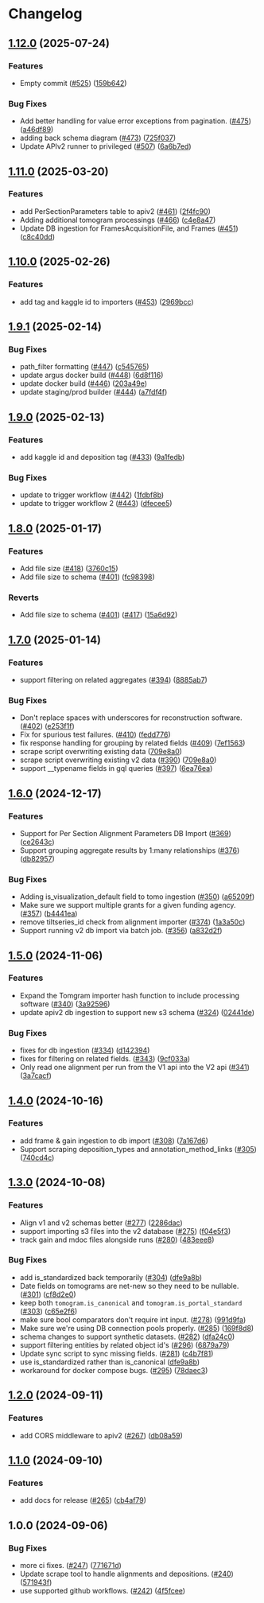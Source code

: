 # Changelog

## [1.12.0](https://github.com/chanzuckerberg/cryoet-data-portal-backend/compare/apiv2-v1.11.0...apiv2-v1.12.0) (2025-07-24)


### Features

* Empty commit ([#525](https://github.com/chanzuckerberg/cryoet-data-portal-backend/issues/525)) ([159b642](https://github.com/chanzuckerberg/cryoet-data-portal-backend/commit/159b64215058e1f348ad700de09c14cfe78809fe))


### Bug Fixes

* Add better handling for value error exceptions from pagination. ([#475](https://github.com/chanzuckerberg/cryoet-data-portal-backend/issues/475)) ([a46df89](https://github.com/chanzuckerberg/cryoet-data-portal-backend/commit/a46df8985fe081147484fdf2310d3efe0aca88c9))
* adding back schema diagram ([#473](https://github.com/chanzuckerberg/cryoet-data-portal-backend/issues/473)) ([725f037](https://github.com/chanzuckerberg/cryoet-data-portal-backend/commit/725f0376aaa73a5f96d56bc6cfb0ced11f503383))
* Update APIv2 runner to privileged ([#507](https://github.com/chanzuckerberg/cryoet-data-portal-backend/issues/507)) ([6a6b7ed](https://github.com/chanzuckerberg/cryoet-data-portal-backend/commit/6a6b7edaead52be21179b9830f549133a0ebbbca))

## [1.11.0](https://github.com/chanzuckerberg/cryoet-data-portal-backend/compare/apiv2-v1.10.0...apiv2-v1.11.0) (2025-03-20)


### Features

* add PerSectionParameters table to apiv2 ([#461](https://github.com/chanzuckerberg/cryoet-data-portal-backend/issues/461)) ([2f4fc90](https://github.com/chanzuckerberg/cryoet-data-portal-backend/commit/2f4fc90f8e44cbb08e9a1738a3d87780badb76cc))
* Adding additional tomogram processings ([#466](https://github.com/chanzuckerberg/cryoet-data-portal-backend/issues/466)) ([c4e8a47](https://github.com/chanzuckerberg/cryoet-data-portal-backend/commit/c4e8a47445634c35f2986eda6f6b925ba82d2d44))
* Update DB ingestion for FramesAcquisitionFile, and Frames ([#451](https://github.com/chanzuckerberg/cryoet-data-portal-backend/issues/451)) ([c8c40dd](https://github.com/chanzuckerberg/cryoet-data-portal-backend/commit/c8c40dd56b1ac0bc60dd98a2026c2f5a75ba5ab7))

## [1.10.0](https://github.com/chanzuckerberg/cryoet-data-portal-backend/compare/apiv2-v1.9.1...apiv2-v1.10.0) (2025-02-26)


### Features

* add tag and kaggle id to importers ([#453](https://github.com/chanzuckerberg/cryoet-data-portal-backend/issues/453)) ([2969bcc](https://github.com/chanzuckerberg/cryoet-data-portal-backend/commit/2969bcc9e902824b236eb2def6c470d5b00ef11b))

## [1.9.1](https://github.com/chanzuckerberg/cryoet-data-portal-backend/compare/apiv2-v1.9.0...apiv2-v1.9.1) (2025-02-14)


### Bug Fixes

* path_filter formatting ([#447](https://github.com/chanzuckerberg/cryoet-data-portal-backend/issues/447)) ([c545765](https://github.com/chanzuckerberg/cryoet-data-portal-backend/commit/c54576577361eac52534be176a931f2d25a5f507))
* update argus docker build ([#448](https://github.com/chanzuckerberg/cryoet-data-portal-backend/issues/448)) ([6d8f116](https://github.com/chanzuckerberg/cryoet-data-portal-backend/commit/6d8f116deae27ba680b38e9291e690be218869b4))
* update docker build ([#446](https://github.com/chanzuckerberg/cryoet-data-portal-backend/issues/446)) ([203a49e](https://github.com/chanzuckerberg/cryoet-data-portal-backend/commit/203a49e1eb06901f8b16b0c0f6e64cfe1e3fe2cd))
* update staging/prod builder ([#444](https://github.com/chanzuckerberg/cryoet-data-portal-backend/issues/444)) ([a7fdf4f](https://github.com/chanzuckerberg/cryoet-data-portal-backend/commit/a7fdf4fd83082e88b88eb9c14c7558a42b23bb74))

## [1.9.0](https://github.com/chanzuckerberg/cryoet-data-portal-backend/compare/apiv2-v1.8.0...apiv2-v1.9.0) (2025-02-13)


### Features

* add kaggle id and deposition tag ([#433](https://github.com/chanzuckerberg/cryoet-data-portal-backend/issues/433)) ([9a1fedb](https://github.com/chanzuckerberg/cryoet-data-portal-backend/commit/9a1fedb80f074a2c22d9b6629acf42f9f5636a65))


### Bug Fixes

* update to trigger workflow ([#442](https://github.com/chanzuckerberg/cryoet-data-portal-backend/issues/442)) ([1fdbf8b](https://github.com/chanzuckerberg/cryoet-data-portal-backend/commit/1fdbf8b523de6198a6364ea24406d446a1b9eff6))
* update to trigger workflow 2 ([#443](https://github.com/chanzuckerberg/cryoet-data-portal-backend/issues/443)) ([dfecee5](https://github.com/chanzuckerberg/cryoet-data-portal-backend/commit/dfecee5ead6d52d99e6ab0ef779abd7bfe84e1bd))

## [1.8.0](https://github.com/chanzuckerberg/cryoet-data-portal-backend/compare/apiv2-v1.7.0...apiv2-v1.8.0) (2025-01-17)


### Features

* Add file size ([#418](https://github.com/chanzuckerberg/cryoet-data-portal-backend/issues/418)) ([3760c15](https://github.com/chanzuckerberg/cryoet-data-portal-backend/commit/3760c150d5c4762073821932133d046f07c373c2))
* Add file size to schema ([#401](https://github.com/chanzuckerberg/cryoet-data-portal-backend/issues/401)) ([fc98398](https://github.com/chanzuckerberg/cryoet-data-portal-backend/commit/fc98398745797c2e7fb9db32086b88194529c32b))


### Reverts

* Add file size to schema ([#401](https://github.com/chanzuckerberg/cryoet-data-portal-backend/issues/401)) ([#417](https://github.com/chanzuckerberg/cryoet-data-portal-backend/issues/417)) ([15a6d92](https://github.com/chanzuckerberg/cryoet-data-portal-backend/commit/15a6d921c4e4b66e7ffa679db4093e768a3ad93d))

## [1.7.0](https://github.com/chanzuckerberg/cryoet-data-portal-backend/compare/apiv2-v1.6.0...apiv2-v1.7.0) (2025-01-14)


### Features

* support filtering on related aggregates ([#394](https://github.com/chanzuckerberg/cryoet-data-portal-backend/issues/394)) ([8885ab7](https://github.com/chanzuckerberg/cryoet-data-portal-backend/commit/8885ab734a8f753ddaaf3b4f08f780f3b08f7ac4))


### Bug Fixes

* Don't replace spaces with underscores for reconstruction software. ([#402](https://github.com/chanzuckerberg/cryoet-data-portal-backend/issues/402)) ([e253f1f](https://github.com/chanzuckerberg/cryoet-data-portal-backend/commit/e253f1fa2e31c0e7909933dd2b88ead3d3708a87))
* Fix for spurious test failures. ([#410](https://github.com/chanzuckerberg/cryoet-data-portal-backend/issues/410)) ([fedd776](https://github.com/chanzuckerberg/cryoet-data-portal-backend/commit/fedd77611f15f8c2dd33bd1b1e57108f7d5f8456))
* fix response handling for grouping by related fields  ([#409](https://github.com/chanzuckerberg/cryoet-data-portal-backend/issues/409)) ([7ef1563](https://github.com/chanzuckerberg/cryoet-data-portal-backend/commit/7ef1563367b1a7499834537cb09fe85ab3fa4c76))
* scrape script overwriting existing data ([709e8a0](https://github.com/chanzuckerberg/cryoet-data-portal-backend/commit/709e8a006b542abe824edc394281059dda29a757))
* scrape script overwriting existing v2 data ([#390](https://github.com/chanzuckerberg/cryoet-data-portal-backend/issues/390)) ([709e8a0](https://github.com/chanzuckerberg/cryoet-data-portal-backend/commit/709e8a006b542abe824edc394281059dda29a757))
* support __typename fields in gql queries ([#397](https://github.com/chanzuckerberg/cryoet-data-portal-backend/issues/397)) ([6ea76ea](https://github.com/chanzuckerberg/cryoet-data-portal-backend/commit/6ea76eab06864914ce16cbbd81da844f13e172e2))

## [1.6.0](https://github.com/chanzuckerberg/cryoet-data-portal-backend/compare/apiv2-v1.5.0...apiv2-v1.6.0) (2024-12-17)


### Features

* Support for Per Section Alignment Parameters DB Import ([#369](https://github.com/chanzuckerberg/cryoet-data-portal-backend/issues/369)) ([ce2643c](https://github.com/chanzuckerberg/cryoet-data-portal-backend/commit/ce2643cadf643a18455405996d2856753a0ccbed))
* Support grouping aggregate results by 1:many relationships ([#376](https://github.com/chanzuckerberg/cryoet-data-portal-backend/issues/376)) ([db82957](https://github.com/chanzuckerberg/cryoet-data-portal-backend/commit/db82957625a4eab20e4fa02fa9790b90539336ae))


### Bug Fixes

* Adding is_visualization_default field to tomo ingestion ([#350](https://github.com/chanzuckerberg/cryoet-data-portal-backend/issues/350)) ([a65209f](https://github.com/chanzuckerberg/cryoet-data-portal-backend/commit/a65209fd2bf3ba80589be5cdc7f709930bb251fd))
* Make sure we support multiple grants for a given funding agency. ([#357](https://github.com/chanzuckerberg/cryoet-data-portal-backend/issues/357)) ([b4441ea](https://github.com/chanzuckerberg/cryoet-data-portal-backend/commit/b4441eafc1f0081378f3bc3fc2c214784abf8e99))
* remove tiltseries_id check from alignment importer ([#374](https://github.com/chanzuckerberg/cryoet-data-portal-backend/issues/374)) ([1a3a50c](https://github.com/chanzuckerberg/cryoet-data-portal-backend/commit/1a3a50c0bbcd31489a1426b132cf1c48edb23294))
* Support running v2 db import via batch job. ([#356](https://github.com/chanzuckerberg/cryoet-data-portal-backend/issues/356)) ([a832d2f](https://github.com/chanzuckerberg/cryoet-data-portal-backend/commit/a832d2f541c6413ad295b5386eaf9c76675490fb))

## [1.5.0](https://github.com/chanzuckerberg/cryoet-data-portal-backend/compare/apiv2-v1.4.0...apiv2-v1.5.0) (2024-11-06)


### Features

* Expand the Tomgram importer hash function to include processing software ([#340](https://github.com/chanzuckerberg/cryoet-data-portal-backend/issues/340)) ([3a92596](https://github.com/chanzuckerberg/cryoet-data-portal-backend/commit/3a92596e94293f3026547939422ac6cf0440ff04))
* update apiv2 db ingestion to support new s3 schema ([#324](https://github.com/chanzuckerberg/cryoet-data-portal-backend/issues/324)) ([02441de](https://github.com/chanzuckerberg/cryoet-data-portal-backend/commit/02441dea0c008ac476bb0e993fb01c8331cd8f8b))


### Bug Fixes

* fixes for db ingestion ([#334](https://github.com/chanzuckerberg/cryoet-data-portal-backend/issues/334)) ([d142394](https://github.com/chanzuckerberg/cryoet-data-portal-backend/commit/d1423949f534667fc6131eb29729c040461cc16d))
* fixes for filtering on related fields. ([#343](https://github.com/chanzuckerberg/cryoet-data-portal-backend/issues/343)) ([9cf033a](https://github.com/chanzuckerberg/cryoet-data-portal-backend/commit/9cf033ab930a7a11e971eac65efcbf6644a0b935))
* Only read one alignment per run from the V1 api into the V2 api ([#341](https://github.com/chanzuckerberg/cryoet-data-portal-backend/issues/341)) ([3a7cacf](https://github.com/chanzuckerberg/cryoet-data-portal-backend/commit/3a7cacf03fae251a401088143719e7d201f1545e))

## [1.4.0](https://github.com/chanzuckerberg/cryoet-data-portal-backend/compare/apiv2-v1.3.0...apiv2-v1.4.0) (2024-10-16)


### Features

* add frame & gain ingestion to db import ([#308](https://github.com/chanzuckerberg/cryoet-data-portal-backend/issues/308)) ([7a167d6](https://github.com/chanzuckerberg/cryoet-data-portal-backend/commit/7a167d651bb5b89425695adc7eb0e427979c5aae))
* Support scraping deposition_types and annotation_method_links ([#305](https://github.com/chanzuckerberg/cryoet-data-portal-backend/issues/305)) ([740cd4c](https://github.com/chanzuckerberg/cryoet-data-portal-backend/commit/740cd4c1418f9852d927347fb5b05212e1e2369f))

## [1.3.0](https://github.com/chanzuckerberg/cryoet-data-portal-backend/compare/apiv2-v1.2.0...apiv2-v1.3.0) (2024-10-08)


### Features

* Align v1 and v2 schemas better ([#277](https://github.com/chanzuckerberg/cryoet-data-portal-backend/issues/277)) ([2286dac](https://github.com/chanzuckerberg/cryoet-data-portal-backend/commit/2286dacd613c7ef29a157e6151cf8fb886c8a5da))
* support importing s3 files into the v2 database ([#275](https://github.com/chanzuckerberg/cryoet-data-portal-backend/issues/275)) ([f04e5f3](https://github.com/chanzuckerberg/cryoet-data-portal-backend/commit/f04e5f3df2482f8d8a630628cd8154f3e487a998))
* track gain and mdoc files alongside runs ([#280](https://github.com/chanzuckerberg/cryoet-data-portal-backend/issues/280)) ([483eee8](https://github.com/chanzuckerberg/cryoet-data-portal-backend/commit/483eee815a94903898e70c0d776af82e91440782))


### Bug Fixes

* add is_standardized back temporarily ([#304](https://github.com/chanzuckerberg/cryoet-data-portal-backend/issues/304)) ([dfe9a8b](https://github.com/chanzuckerberg/cryoet-data-portal-backend/commit/dfe9a8bc409b7f011349992f0bd1923f4a9f4289))
* Date fields on tomograms are net-new so they need to be nullable. ([#301](https://github.com/chanzuckerberg/cryoet-data-portal-backend/issues/301)) ([cf8d2e0](https://github.com/chanzuckerberg/cryoet-data-portal-backend/commit/cf8d2e0b97da7f0fb7a4ef28319e75f83ea1a9d1))
* keep both `tomogram.is_canonical` and `tomogram.is_portal_standard` ([#303](https://github.com/chanzuckerberg/cryoet-data-portal-backend/issues/303)) ([c65e2f6](https://github.com/chanzuckerberg/cryoet-data-portal-backend/commit/c65e2f66244453f32c5f76f0e672171b199c0f3a))
* make sure bool comparators don't require int input. ([#278](https://github.com/chanzuckerberg/cryoet-data-portal-backend/issues/278)) ([991d9fa](https://github.com/chanzuckerberg/cryoet-data-portal-backend/commit/991d9fadfe622268083d39628be3a0ea8eb456e3))
* Make sure we're using DB connection pools properly. ([#285](https://github.com/chanzuckerberg/cryoet-data-portal-backend/issues/285)) ([169f8d8](https://github.com/chanzuckerberg/cryoet-data-portal-backend/commit/169f8d8429c452954f9e3f69acfb9542c9ac1335))
* schema changes to support synthetic datasets. ([#282](https://github.com/chanzuckerberg/cryoet-data-portal-backend/issues/282)) ([dfa24c0](https://github.com/chanzuckerberg/cryoet-data-portal-backend/commit/dfa24c0e4d65287edb98b5fb0fd677f42b89dad7))
* support filtering entities by related object id's ([#296](https://github.com/chanzuckerberg/cryoet-data-portal-backend/issues/296)) ([6879a79](https://github.com/chanzuckerberg/cryoet-data-portal-backend/commit/6879a7930e9b44d5be1b94c64545e710c883e1e5))
* Update sync script to sync missing fields. ([#281](https://github.com/chanzuckerberg/cryoet-data-portal-backend/issues/281)) ([c4b7f81](https://github.com/chanzuckerberg/cryoet-data-portal-backend/commit/c4b7f8169765e668cfd05962443e66730fdc92c7))
* use is_standardized rather than is_canonical ([dfe9a8b](https://github.com/chanzuckerberg/cryoet-data-portal-backend/commit/dfe9a8bc409b7f011349992f0bd1923f4a9f4289))
* workaround for docker compose bugs. ([#295](https://github.com/chanzuckerberg/cryoet-data-portal-backend/issues/295)) ([78daec3](https://github.com/chanzuckerberg/cryoet-data-portal-backend/commit/78daec360edaf6aad763dbd3f63f99098683dd2a))

## [1.2.0](https://github.com/chanzuckerberg/cryoet-data-portal-backend/compare/apiv2-v1.1.0...apiv2-v1.2.0) (2024-09-11)


### Features

* add CORS middleware to apiv2 ([#267](https://github.com/chanzuckerberg/cryoet-data-portal-backend/issues/267)) ([db08a59](https://github.com/chanzuckerberg/cryoet-data-portal-backend/commit/db08a590476ea532c69e2a757425173f3b3b6941))

## [1.1.0](https://github.com/chanzuckerberg/cryoet-data-portal-backend/compare/apiv2-v1.0.0...apiv2-v1.1.0) (2024-09-10)


### Features

* add docs for release ([#265](https://github.com/chanzuckerberg/cryoet-data-portal-backend/issues/265)) ([cb4af79](https://github.com/chanzuckerberg/cryoet-data-portal-backend/commit/cb4af7956737e225a9429684ca6202ac24f60781))

## 1.0.0 (2024-09-06)


### Bug Fixes

* more ci fixes. ([#247](https://github.com/chanzuckerberg/cryoet-data-portal-backend/issues/247)) ([771671d](https://github.com/chanzuckerberg/cryoet-data-portal-backend/commit/771671da21c22d3600b8b7c88ac8c0b1bc3ce3b1))
* Update scrape tool to handle alignments and depositions. ([#240](https://github.com/chanzuckerberg/cryoet-data-portal-backend/issues/240)) ([571943f](https://github.com/chanzuckerberg/cryoet-data-portal-backend/commit/571943f1ed68b3e62b2f70a91f8de38925d2fd92))
* use supported github workflows. ([#242](https://github.com/chanzuckerberg/cryoet-data-portal-backend/issues/242)) ([4f5fcee](https://github.com/chanzuckerberg/cryoet-data-portal-backend/commit/4f5fcee7546c6bd77ad8dfe8346ac29be18f637d))
